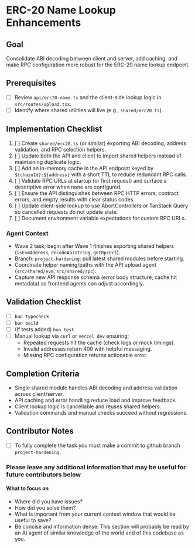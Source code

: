 # ERC-20 Name Lookup Enhancements

## Goal

Consolidate ABI decoding between client and server, add caching, and make RPC configuration more robust for the ERC-20 name lookup endpoint.

## Prerequisites

- [ ] Review `api/erc20-name.ts` and the client-side lookup logic in `src/routes/upload.tsx`.
- [ ] Identify where shared utilities will live (e.g., `shared/erc20.ts`).

## Implementation Checklist

1. [ ] Create `shared/erc20.ts` (or similar) exporting ABI decoding, address validation, and RPC selection helpers.
2. [ ] Update both the API and client to import shared helpers instead of maintaining duplicate logic.
3. [ ] Add an in-memory cache in the API endpoint keyed by `${chainId}:${address}` with a short TTL to reduce redundant RPC calls.
4. [ ] Validate RPC URLs at startup (or first request) and surface a descriptive error when none are configured.
5. [ ] Ensure the API distinguishes between RPC HTTP errors, contract errors, and empty results with clear status codes.
6. [ ] Update client-side lookup to use AbortControllers or TanStack Query so cancelled requests do not update state.
7. [ ] Document environment variable expectations for custom RPC URLs.

### Agent Context
- Wave 2 task; begin after Wave 1 finishes exporting shared helpers (`isEvmAddress`, `decodeAbiString`, `getRpcUrl`).
- Branch: `project-hardening`; pull latest shared modules before starting.
- Coordinate helper naming/paths with the API upload agent (`src/shared/evm`, `src/shared/rpc`).
- Capture new API response schema (error body structure, cache hit metadata) so frontend agents can adjust accordingly.

## Validation Checklist

- [ ] `bun typecheck`
- [ ] `bun build`
- [ ] (If tests added) `bun test`
- [ ] Manual lookup via `curl` or `vercel dev` ensuring:
  - Repeated requests hit the cache (check logs or mock timings).
  - Invalid addresses return 400 with helpful messaging.
  - Missing RPC configuration returns actionable error.

## Completion Criteria

- Single shared module handles ABI decoding and address validation across client/server.
- API caching and error handling reduce load and improve feedback.
- Client lookup logic is cancellable and reuses shared helpers.
- Validation commands and manual checks succeed without regressions.

## Contributor Notes

- [ ] To fully complete the task you must make a commit to github branch `project-hardening`.

### Please leave any additional information that may be useful for future contributors below

#### What to focus on

- Where did you have issues?
- How did you solve them?
- What is important from your current context window that would be useful to save?
- Be concise and information dense. This section will probably be read by an AI agent of similar knowledge of the world and of this codebase as you.
